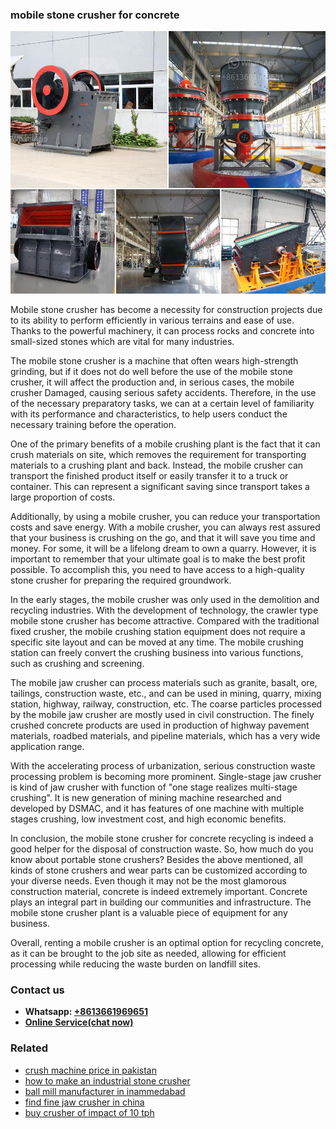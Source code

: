 <h3>mobile stone crusher for concrete</h3><img src='1708663415.jpg' alt=''><p>Mobile stone crusher has become a necessity for construction projects due to its ability to perform efficiently in various terrains and ease of use. Thanks to the powerful machinery, it can process rocks and concrete into small-sized stones which are vital for many industries.</p><p>The mobile stone crusher is a machine that often wears high-strength grinding, but if it does not do well before the use of the mobile stone crusher, it will affect the production and, in serious cases, the mobile crusher Damaged, causing serious safety accidents. Therefore, in the use of the necessary preparatory tasks, we can at a certain level of familiarity with its performance and characteristics, to help users conduct the necessary training before the operation.</p><p>One of the primary benefits of a mobile crushing plant is the fact that it can crush materials on site, which removes the requirement for transporting materials to a crushing plant and back. Instead, the mobile crusher can transport the finished product itself or easily transfer it to a truck or container. This can represent a significant saving since transport takes a large proportion of costs.</p><p>Additionally, by using a mobile crusher, you can reduce your transportation costs and save energy. With a mobile crusher, you can always rest assured that your business is crushing on the go, and that it will save you time and money. For some, it will be a lifelong dream to own a quarry. However, it is important to remember that your ultimate goal is to make the best profit possible. To accomplish this, you need to have access to a high-quality stone crusher for preparing the required groundwork.</p><p>In the early stages, the mobile crusher was only used in the demolition and recycling industries. With the development of technology, the crawler type mobile stone crusher has become attractive. Compared with the traditional fixed crusher, the mobile crushing station equipment does not require a specific site layout and can be moved at any time. The mobile crushing station can freely convert the crushing business into various functions, such as crushing and screening.</p><p>The mobile jaw crusher can process materials such as granite, basalt, ore, tailings, construction waste, etc., and can be used in mining, quarry, mixing station, highway, railway, construction, etc. The coarse particles processed by the mobile jaw crusher are mostly used in civil construction. The finely crushed concrete products are used in production of highway pavement materials, roadbed materials, and pipeline materials, which has a very wide application range.</p><p>With the accelerating process of urbanization, serious construction waste processing problem is becoming more prominent. Single-stage jaw crusher is kind of jaw crusher with function of "one stage realizes multi-stage crushing". It is new generation of mining machine researched and developed by DSMAC, and it has features of one machine with multiple stages crushing, low investment cost, and high economic benefits.</p><p>In conclusion, the mobile stone crusher for concrete recycling is indeed a good helper for the disposal of construction waste. So, how much do you know about portable stone crushers? Besides the above mentioned, all kinds of stone crushers and wear parts can be customized according to your diverse needs. Even though it may not be the most glamorous construction material, concrete is indeed extremely important. Concrete plays an integral part in building our communities and infrastructure. The mobile stone crusher plant is a valuable piece of equipment for any business.</p><p>Overall, renting a mobile crusher is an optimal option for recycling concrete, as it can be brought to the job site as needed, allowing for efficient processing while reducing the waste burden on landfill sites.</p><h3>Contact us</h3><ul><li><strong>Whatsapp:&nbsp;<a href="https://wa.me/8613661969651">+8613661969651</a></strong></li><li><a href="https://swt.shibang-china.com/?git&amp;zhl&amp;mobile stone crusher for concrete"><strong>Online Service(chat now)</strong></a></li></ul><h3>Related</h3><ul><li><a href='crush machine price in pakistan.md'>crush machine price in pakistan</a></li><li><a href='how to make an industrial stone crusher.md'>how to make an industrial stone crusher</a></li><li><a href='ball mill manufacturer in inammedabad.md'>ball mill manufacturer in inammedabad</a></li><li><a href='find fine jaw crusher in china.md'>find fine jaw crusher in china</a></li><li><a href='buy crusher of impact of 10 tph.md'>buy crusher of impact of 10 tph</a></li></ul>